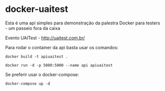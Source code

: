 # docker-uaitest

Esta é uma api simples para demonstração da palestra Docker para testers - um passeio fora da caixa

Evento UAITest - http://uaitest.com.br/

Para rodar o container da api basta usar os comandos:

```docker build -t apiuaitest .```

```docker run -d -p 5000:5000 --name api apiuaitest```

Se preferir usar o docker-compose:

```docker-compose up -d```




